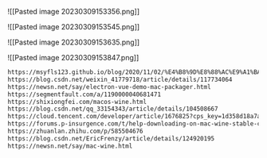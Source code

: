 ![[Pasted image 20230309153356.png]]

![[Pasted image 20230309153545.png]]

![[Pasted image 20230309153635.png]]

![[Pasted image 20230309153847.png]]

```md
https://msyfls123.github.io/blog/2020/11/02/%E4%B8%9D%E8%88%AC%E9%A1%BA%E6%BB%91%E7%9A%84Electron%E8%B7%A8%E7%AB%AF%E5%BC%80%E5%8F%91%E4%BD%93%E9%AA%8C/
https://blog.csdn.net/weixin_41779718/article/details/117734064
https://newsn.net/say/electron-vue-demo-mac-packager.html
https://segmentfault.com/a/1190000040681471
https://shixiongfei.com/macos-wine.html
https://blog.csdn.net/qq_33154343/article/details/104508667
https://cloud.tencent.com/developer/article/1676825?cps_key=1d358d18a7a17b4a6df8d67a62fd3d3d
https://forums.p-insurgence.com/t/help-downloading-on-mac-wine-stable-conflicts/38888
https://zhuanlan.zhihu.com/p/585504676
https://blog.csdn.net/EricFrenzy/article/details/124920195
https://newsn.net/say/mac-wine.html

```